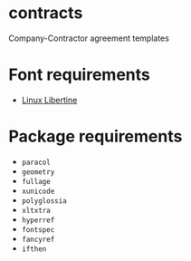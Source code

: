 # contracts
Company-Contractor agreement templates

# Font requirements
- [Linux Libertine](http://www.linuxlibertine.org/)

# Package requirements
- `paracol`
- `geometry`
- `fullage`
- `xunicode`
- `polyglossia`
- `xltxtra`
- `hyperref`
- `fontspec`
- `fancyref`
- `ifthen`
